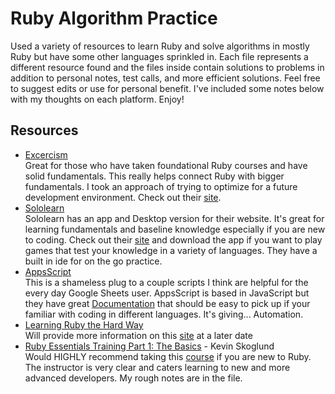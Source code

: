 # Ruby Algorithm Practice
Used a variety of resources to learn Ruby and solve algorithms in mostly Ruby but have some other languages sprinkled in. Each file represents a different resource found and the files inside contain solutions to problems in addition to personal notes, test calls, and more efficient solutions. Feel free to suggest edits or use for personal benefit. I've included some notes below with my thoughts on each platform. Enjoy!
## Resources
- [Excercism](https://github.com/josephmsmith/ruby-alg-practice/tree/main/excercism_lessons)\
Great for those who have taken foundational Ruby courses and have solid fundamentals. This really helps connect Ruby with bigger fundamentals. I took an approach of trying to optimize for a future development environment. Check out their [site](excercism.org).
- [Sololearn](https://github.com/josephmsmith/ruby-alg-practice/tree/main/sololearn_practice)\
Sololearn has an app and Desktop version for their website. It's great for learning fundamentals and baseline knowledge especially if you are new to coding. Check out their [site](sololearn.com) and download the app if you want to play games that test your knowledge in a variety of languages. They have a built in ide for on the go practice.
- [AppsScript](https://github.com/josephmsmith/ruby-alg-practice/tree/main/AppsScript)\
This is a shameless plug to a couple scripts I think are helpful for the every day Google Sheets user. AppsScript is based in JavaScript but they have great [Documentation](https://developers.google.com/apps-script) that should be easy to pick up if your familiar with coding in different languages. It's giving... Automation.
- [Learning Ruby the Hard Way]()\
Will provide more information on this [site](https://learnrubythehardway.org/book/) at a later date
- [Ruby Essentials Training Part 1: The Basics]() - Kevin Skoglund\
Would HIGHLY recommend taking this [course](https://www.classcentral.com/course/linkedin-learning-ruby-essential-training-part-1-the-basics-100529) if you are new to Ruby. The instructor is very clear and caters learning to new and more advanced developers. My rough notes are in the file. 
